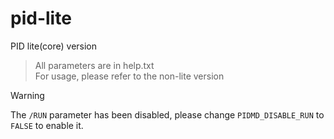 # pid-lite
PID lite(core) version

> All parameters are in help.txt  
> For usage, please refer to the non-lite version

> [!WARNING]
> The `/RUN` parameter has been disabled, please change `PIDMD_DISABLE_RUN` to `FALSE` to enable it.

